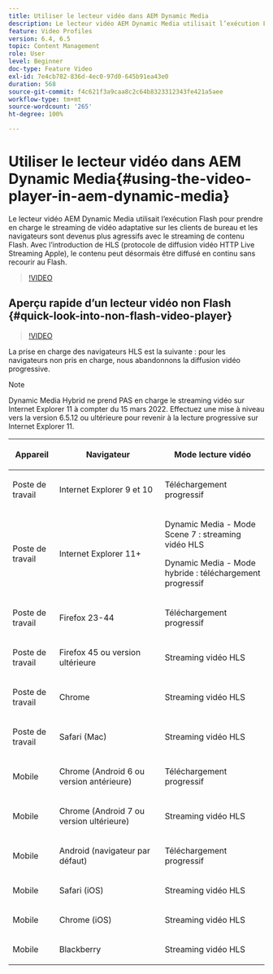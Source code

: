 ```yaml
---
title: Utiliser le lecteur vidéo dans AEM Dynamic Media
description: Le lecteur vidéo AEM Dynamic Media utilisait l’exécution Flash pour prendre en charge le streaming de vidéo adaptative sur les clients de bureau et les navigateurs sont devenus plus agressifs avec le streaming de contenu Flash. Avec l’introduction de HLS (protocole de diffusion vidéo HTTP Live Streaming Apple), le contenu peut désormais être diffusé en continu sans recourir au Flash.
feature: Video Profiles
version: 6.4, 6.5
topic: Content Management
role: User
level: Beginner
doc-type: Feature Video
exl-id: 7e4cb782-836d-4ec0-97d0-645b91ea43e0
duration: 568
source-git-commit: f4c621f3a9caa8c2c64b8323312343fe421a5aee
workflow-type: tm+mt
source-wordcount: '265'
ht-degree: 100%

---
```



# Utiliser le lecteur vidéo dans AEM Dynamic Media{#using-the-video-player-in-aem-dynamic-media}

Le lecteur vidéo AEM Dynamic Media utilisait l’exécution Flash pour prendre en charge le streaming de vidéo adaptative sur les clients de bureau et les navigateurs sont devenus plus agressifs avec le streaming de contenu Flash. Avec l’introduction de HLS (protocole de diffusion vidéo HTTP Live Streaming Apple), le contenu peut désormais être diffusé en continu sans recourir au Flash.

>[!VIDEO](https://video.tv.adobe.com/v/16791?quality=12&learn=on)

## Aperçu rapide d’un lecteur vidéo non Flash {#quick-look-into-non-flash-video-player}

>[!VIDEO](https://video.tv.adobe.com/v/17429?quality=12&learn=on)

La prise en charge des navigateurs HLS est la suivante : pour les navigateurs non pris en charge, nous abandonnons la diffusion vidéo progressive.

>[!NOTE]
>
> Dynamic Media Hybrid ne prend PAS en charge le streaming vidéo sur Internet Explorer 11 à compter du 15 mars 2022. Effectuez une mise à niveau vers la version 6.5.12 ou ultérieure pour revenir à la lecture progressive sur Internet Explorer 11.

<table> 
 <thead> 
  <tr> 
   <th> <p>Appareil</p> </th>
   <th> <p>Navigateur</p> </th>
   <th > <p>Mode lecture vidéo</p> </th>
  </tr>
 </thead>
 <tbody>
  <tr> 
   <td> <p>Poste de travail</p> </td>
   <td> <p>Internet Explorer 9 et 10</p> </td>
   <td> <p>Téléchargement progressif</p> </td>
  </tr>
  <tr>
   <td> <p>Poste de travail</p> </td>
   <td> <p>Internet Explorer 11+</p> </td>
   <td> <p>Dynamic Media - Mode Scene 7 : streaming vidéo HLS</p> 
        <p>Dynamic Media - Mode hybride : téléchargement progressif</p>
   </td>
  </tr>
  <tr>
   <td> <p>Poste de travail</p> </td>
   <td> <p>Firefox 23-44</p> </td>
   <td> <p>Téléchargement progressif</p> </td>
  </tr>
  <tr> 
   <td> <p>Poste de travail</p> </td>
   <td> <p>Firefox 45 ou version ultérieure</p> </td>
   <td> <p>Streaming vidéo HLS</p> </td>
  </tr>
  <tr> 
   <td> <p>Poste de travail</p> </td>
   <td> <p>Chrome</p> </td>
   <td> <p>Streaming vidéo HLS</p> </td>
  </tr>
  <tr> 
   <td> <p>Poste de travail</p> </td>
   <td> <p>Safari (Mac)</p> </td>
   <td> <p>Streaming vidéo HLS</p> </td>
  </tr>
  <tr> 
   <td> <p>Mobile</p> </td>
   <td> <p>Chrome (Android 6 ou version antérieure)</p> </td>
   <td> <p>Téléchargement progressif</p> </td>
  </tr>
  <tr> 
   <td> <p>Mobile</p> </td>
   <td> <p>Chrome (Android 7 ou version ultérieure)</p> </td>
   <td> <p>Streaming vidéo HLS</p> </td>
  </tr>
  <tr> 
   <td> <p>Mobile</p> </td>
   <td> <p>Android (navigateur par défaut)</p> </td>
   <td> <p>Téléchargement progressif</p> </td>
  </tr>
  <tr> 
   <td> <p>Mobile</p> </td>
   <td> <p>Safari (iOS)</p> </td>
   <td> <p>Streaming vidéo HLS</p> </td>
  </tr>
  <tr> 
   <td> <p>Mobile</p> </td>
   <td> <p>Chrome (iOS)</p> </td>
   <td> <p>Streaming vidéo HLS</p> </td>
  </tr>
  <tr> 
   <td> <p>Mobile</p> </td>
   <td> <p>Blackberry</p> </td>
   <td> <p>Streaming vidéo HLS</p> </td>
  </tr>
 </tbody>
</table>
